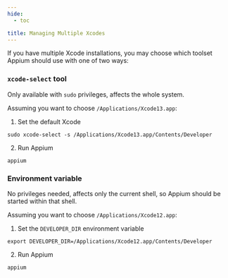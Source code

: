 ```yaml
---
hide:
  - toc

title: Managing Multiple Xcodes
---
```


If you have multiple Xcode installations, you may choose which toolset Appium should use with one
of two ways:

### `xcode-select` tool
Only available with `sudo` privileges, affects the whole system.

Assuming you want to choose `/Applications/Xcode13.app`:

1. Set the default Xcode
  ```
  sudo xcode-select -s /Applications/Xcode13.app/Contents/Developer
  ```
2. Run Appium
  ```
  appium
  ```

### Environment variable
No privileges needed, affects only the current shell, so Appium should be started within that shell.

Assuming you want to choose `/Applications/Xcode12.app`:

1. Set the `DEVELOPER_DIR` environment variable
  ```
  export DEVELOPER_DIR=/Applications/Xcode12.app/Contents/Developer
  ```
2. Run Appium
  ```
  appium
  ```
